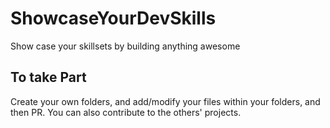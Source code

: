 # ShowcaseYourDevSkills
Show case your skillsets by building anything awesome

## To take Part
Create your own folders, and add/modify your files within your folders, and then PR.
You can also contribute to the others' projects.
